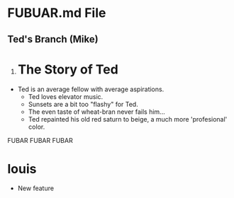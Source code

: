 # FUBUAR.md File

## Ted's Branch (Mike)

1. # The Story of Ted
  + Ted is an average fellow with average aspirations.
    + Ted loves elevator music.
    + Sunsets are a bit too "flashy" for Ted.
    + The even taste of wheat-bran never fails him...
    + Ted repainted his old red saturn to beige, a much more 'profesional' color.

FUBAR FUBAR FUBAR

# louis
- New feature
